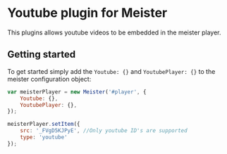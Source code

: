 Youtube plugin for Meister
=========

This plugins allows youtube videos to be embedded in the meister player. 

Getting started
-----

To get started simply add the ```Youtube: {}``` and ```YoutubePlayer: {}``` to the meister configuration object:

``` JavaScript
var meisterPlayer = new Meister('#player', {
    Youtube: {},
    YoutubePlayer: {},
});

meisterPlayer.setItem({
    src: '_FVgD5KJPyE', //Only youtube ID's are supported
    type: 'youtube'
});
```

